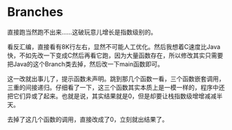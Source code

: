 # Branches

直接跑当然跑不出来……这破玩意儿增长是指数级别的。

看反汇编，直接看有8K行左右，显然不可能人工优化。然后我想着C速度比Java快，不如先改一下变成C然后再看它跑，因为大量函数存在，所以修改其实只需要把Java的这个Branch类去掉，然后改一下main函数即可。

这一改就出事儿了，提示函数未声明。跳到那几个函数一看，三个函数嵌套调用，三重的间接递归。仔细看了一下，这三个函数其实本质上是一模一样的，程序中还把它们异或了起来。也就是说，其实结果就是0，但是却要让栈指数级增增减减半天。

去掉了这几个函数的调用，直接改成了0，立刻就出结果了。
